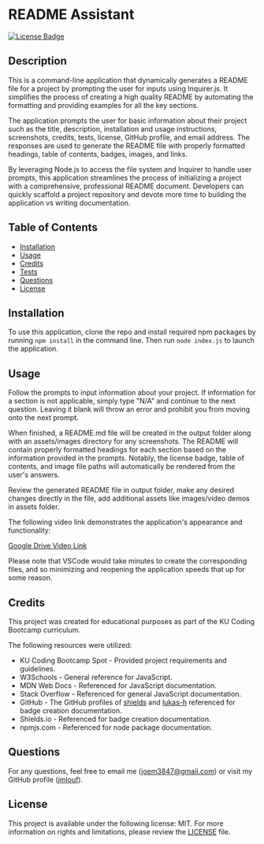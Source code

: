 # README Assistant
[![License Badge](https://img.shields.io/badge/license-MIT-green)](./LICENSE)

## Description
    
This is a command-line application that dynamically generates a README file for a project by prompting the user for inputs using Inquirer.js. It simplifies the process of creating a high quality README by automating the formatting and providing examples for all the key sections.

The application prompts the user for basic information about their project such as the title, description, installation and usage instructions, screenshots, credits, tests, license, GitHub profile, and email address. The responses are used to generate the README file with properly formatted headings, table of contents, badges, images, and links.

By leveraging Node.js to access the file system and Inquirer to handle user prompts, this application streamlines the process of initializing a project with a comprehensive, professional README document. Developers can quickly scaffold a project repository and devote more time to building the application vs writing documentation.
    
## Table of Contents

- [Installation](#installation)
- [Usage](#usage)
- [Credits](#credits)
- [Tests](#tests)
- [Questions](#questions)
- [License](#license)

## Installation

To use this application, clone the repo and install required npm packages by running `npm install` in the command line. Then run `node index.js` to launch the application.

## Usage

Follow the prompts to input information about your project. If information for a section is not applicable, simply type "N/A" and continue to the next question. Leaving it blank will throw an error and prohibit you from moving onto the  next prompt.

When finished, a README.md file will be created in the output folder along with an assets/images directory for any screenshots. The README will contain properly formatted headings for each section based on the information provided in the prompts. Notably, the license badge, table of contents, and image file paths will automatically be rendered from the user's answers.

Review the generated README file in output folder, make any desired changes directly in the file, add additional assets like images/video demos in assets folder.

The following video link demonstrates the application's appearance and functionality:

[Google Drive Video Link](https://drive.google.com/file/d/1qpTUiYksRpXVYo-bCM2HZbjJ04jndQUr/view)

Please note that VSCode would take minutes to create the corresponding files, and so minimizing and reopening the application speeds that up for some reason.

## Credits

This project was created for educational purposes as part of the KU Coding Bootcamp curriculum.

The following resources were utilized:

- KU Coding Bootcamp Spot - Provided project requirements and guidelines.
- W3Schools - General reference for JavaScript.
- MDN Web Docs - Referenced for JavaScript documentation.
- Stack Overflow - Referenced for general JavaScript documentation.
- GitHub - The GitHub profiles of [shields](https://github.com/badges/shields/blob/master/services/licenses.js) and [lukas-h](https://gist.github.com/lukas-h/2a5d00690736b4c3a7ba) referenced for badge creation documentation.
- Shields.io - Referenced for badge creation documentation.
- npmjs.com - Referenced for node package documentation.

## Questions

For any questions, feel free to email me ([joem3847@gmail.com](mailto:joem3847@gmail.com)) or visit my GitHub profile ([jmlouf](https://github.com/jmlouf/)).

## License

This project is available under the following license: MIT. For more information on rights and limitations, please review the [LICENSE](./LICENSE) file.
    
